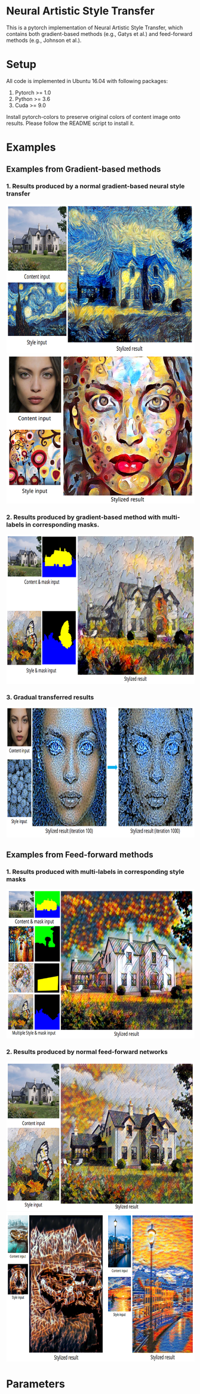 # Neural Artistic Style Transfer 

This is a pytorch implementation of Neural Artistic Style Transfer, which contains both gradient-based methods (e.g., Gatys et al.) and feed-forward methods (e.g., Johnson et al.).

# Setup
All code is implemented in Ubuntu 16.04 with following packages:
1. Pytorch >= 1.0
2. Python >= 3.6
3. Cuda >= 9.0

Install pytorch-colors to preserve original colors of content image onto results. Please follow the README script to install it.


# Examples

## Examples from Gradient-based methods
### 1. Results produced by a normal gradient-based neural style transfer 
<div align='center'>
  <img src='optimization/output/result_opt1.png' height='400px'>
  <img src='optimization/output/result_opt2.png' height='400px'>
</div>

### 2. Results produced by gradient-based method with multi-labels in corresponding masks.
<div align='center'>
  <img src='optimization/output/result_opt3.png' height='400px'>
</div>

### 3. Gradual transferred results
<div align='center'>
  <img src='optimization/output/result_opt4.png' height='350px'>  
</div>

## Examples from Feed-forward methods
### 1. Results produced with multi-labels in corresponding style masks
<div align='center'>
  <img src='feed-forward/output/result_feed-forward_multilabels.png' height='400px'>  
</div>

### 2. Results produced by normal feed-forward networks
<div align='center'>
  <img src='feed-forward/output/result_feed-forward2.png' height='400px'>  
  <img src='feed-forward/output/result_feed-forward4.png' height='400px'>  
</div>

# Parameters
